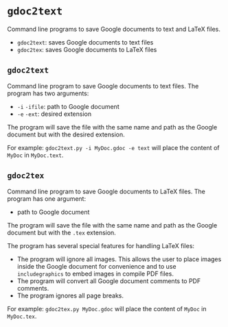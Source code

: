 # `gdoc2text`
Command line programs to save Google documents to text and LaTeX files.
* `gdoc2text`: saves Google documents to text files
* `gdoc2tex`: saves Google documents to LaTeX files

## `gdoc2text`
Command line program to save Google documents to text files. The program has two arguments:
* `-i` `-ifile`: path to Google document
* `-e` `-ext`: desired extension

The program will save the file with the same name and path as the Google document but with the desired extension.

For example:
`gdoc2text.py -i MyDoc.gdoc -e text` will place the content of `MyDoc` in `MyDoc.text`.

## `gdoc2tex`
Command line program to save Google documents to LaTeX files. The program has one argument:
* path to Google document

The program will save the file with the same name and path as the Google document but with the `.tex` extension.

The program has several special features for handling LaTeX files:
* The program will ignore all images. This allows the user to place images inside the Google document for convenience and to use `includegraphics` to embed images in compile PDF files.
* The program will convert all Google document comments to PDF comments.
* The program ignores all page breaks.

For example:
`gdoc2tex.py MyDoc.gdoc` will place the content of `MyDoc` in `MyDoc.tex`.
